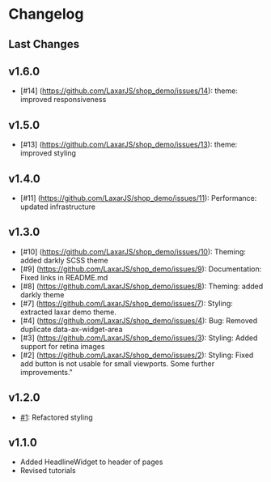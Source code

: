 # Changelog

## Last Changes


## v1.6.0

- [#14] (https://github.com/LaxarJS/shop_demo/issues/14): theme: improved responsiveness


## v1.5.0

- [#13] (https://github.com/LaxarJS/shop_demo/issues/13): theme: improved styling


## v1.4.0

- [#11] (https://github.com/LaxarJS/shop_demo/issues/11): Performance: updated infrastructure


## v1.3.0

- [#10] (https://github.com/LaxarJS/shop_demo/issues/10): Theming: added darkly SCSS theme
- [#9] (https://github.com/LaxarJS/shop_demo/issues/9): Documentation: Fixed links in README.md
- [#8] (https://github.com/LaxarJS/shop_demo/issues/8): Theming: added darkly theme
- [#7] (https://github.com/LaxarJS/shop_demo/issues/7): Styling: extracted laxar demo theme.
- [#4] (https://github.com/LaxarJS/shop_demo/issues/4): Bug: Removed duplicate data-ax-widget-area
- [#3] (https://github.com/LaxarJS/shop_demo/issues/3): Styling: Added support for retina images
- [#2] (https://github.com/LaxarJS/shop_demo/issues/2): Styling: Fixed add button is not usable for small viewports. Some further improvements."


## v1.2.0

- [#1](https://github.com/LaxarJS/shop_demo/issues/1): Refactored styling


## v1.1.0

- Added HeadlineWidget to header of pages
- Revised tutorials
